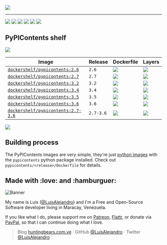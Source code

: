 ![](https://gitcdn.xyz/repo/LuisAlejandro/dockershelf/master/banner.svg)

---

[![](https://img.shields.io/github/release/LuisAlejandro/dockershelf.svg)](https://github.com/LuisAlejandro/dockershelf/releases) [![](https://img.shields.io/travis/LuisAlejandro/dockershelf.svg)](https://travis-ci.org/LuisAlejandro/dockershelf) [![](https://img.shields.io/docker/pulls/dockershelf/pypicontents.svg)](https://hub.docker.com/r/dockershelf/pypicontents) [![](https://img.shields.io/github/issues-raw/LuisAlejandro/dockershelf/in%20progress.svg?label=in%20progress)](https://github.com/LuisAlejandro/dockershelf/issues?q=is%3Aissue+is%3Aopen+label%3A%22in+progress%22) [![](https://badges.gitter.im/LuisAlejandro/dockershelf.svg)](https://gitter.im/LuisAlejandro/dockershelf) [![](https://cla-assistant.io/readme/badge/LuisAlejandro/dockershelf)](https://cla-assistant.io/LuisAlejandro/dockershelf)

## PyPIContents shelf

[i2.6l]: https://hub.docker.com/r/dockershelf/pypicontents
[d2.6]: https://img.shields.io/badge/-pypicontents%2F2.6%2FDockerfile-blue.svg
[d2.6l]: https://github.com/LuisAlejandro/dockershelf/blob/master/pypicontents/2.6/Dockerfile
[l2.6]: https://images.microbadger.com/badges/image/dockershelf/pypicontents:2.6.svg
[l2.6l]: https://microbadger.com/images/dockershelf/pypicontents:2.6

[i2.7l]: https://hub.docker.com/r/dockershelf/pypicontents
[d2.7]: https://img.shields.io/badge/-pypicontents%2F2.7%2FDockerfile-blue.svg
[d2.7l]: https://github.com/LuisAlejandro/dockershelf/blob/master/pypicontents/2.7/Dockerfile
[l2.7]: https://images.microbadger.com/badges/image/dockershelf/pypicontents:2.7.svg
[l2.7l]: https://microbadger.com/images/dockershelf/pypicontents:2.7

[i3.2l]: https://hub.docker.com/r/dockershelf/pypicontents
[d3.2]: https://img.shields.io/badge/-pypicontents%2F3.2%2FDockerfile-blue.svg
[d3.2l]: https://github.com/LuisAlejandro/dockershelf/blob/master/pypicontents/3.2/Dockerfile
[l3.2]: https://images.microbadger.com/badges/image/dockershelf/pypicontents:3.2.svg
[l3.2l]: https://microbadger.com/images/dockershelf/pypicontents:3.2

[i3.4l]: https://hub.docker.com/r/dockershelf/pypicontents
[d3.4]: https://img.shields.io/badge/-pypicontents%2F3.4%2FDockerfile-blue.svg
[d3.4l]: https://github.com/LuisAlejandro/dockershelf/blob/master/pypicontents/3.4/Dockerfile
[l3.4]: https://images.microbadger.com/badges/image/dockershelf/pypicontents:3.4.svg
[l3.4l]: https://microbadger.com/images/dockershelf/pypicontents:3.4

[i3.5l]: https://hub.docker.com/r/dockershelf/pypicontents
[d3.5]: https://img.shields.io/badge/-pypicontents%2F3.5%2FDockerfile-blue.svg
[d3.5l]: https://github.com/LuisAlejandro/dockershelf/blob/master/pypicontents/3.5/Dockerfile
[l3.5]: https://images.microbadger.com/badges/image/dockershelf/pypicontents:3.5.svg
[l3.5l]: https://microbadger.com/images/dockershelf/pypicontents:3.5

[i3.6l]: https://hub.docker.com/r/dockershelf/pypicontents
[d3.6]: https://img.shields.io/badge/-pypicontents%2F3.6%2FDockerfile-blue.svg
[d3.6l]: https://github.com/LuisAlejandro/dockershelf/blob/master/pypicontents/3.6/Dockerfile
[l3.6]: https://images.microbadger.com/badges/image/dockershelf/pypicontents:3.6.svg
[l3.6l]: https://microbadger.com/images/dockershelf/pypicontents:3.6

[i2.7-3.6l]: https://hub.docker.com/r/dockershelf/pypicontents
[d2.7-3.6]: https://img.shields.io/badge/-pypicontents%2F2.7--3.6%2FDockerfile-blue.svg
[d2.7-3.6l]: https://github.com/LuisAlejandro/dockershelf/blob/master/pypicontents/2.7-3.6/Dockerfile
[l2.7-3.6]: https://images.microbadger.com/badges/image/dockershelf/pypicontents:2.7-3.6.svg
[l2.7-3.6l]: https://microbadger.com/images/dockershelf/pypicontents:2.7-3.6

![](https://gitcdn.xyz/repo/LuisAlejandro/dockershelf/master/table.svg)

|Image                                          |Release  |Dockerfile                |Layers                    |
|-----------------------------------------------|---------|--------------------------|--------------------------|
|[`dockershelf/pypicontents:2.6`][i2.6l]        |`2.6`    |[![][d2.6]][d2.6l]        |[![][l2.6]][l2.6l]        |
|[`dockershelf/pypicontents:2.7`][i2.7l]        |`2.7`    |[![][d2.7]][d2.7l]        |[![][l2.7]][l2.7l]        |
|[`dockershelf/pypicontents:3.2`][i3.2l]        |`3.2`    |[![][d3.2]][d3.2l]        |[![][l3.2]][l3.2l]        |
|[`dockershelf/pypicontents:3.4`][i3.4l]        |`3.4`    |[![][d3.4]][d3.4l]        |[![][l3.4]][l3.4l]        |
|[`dockershelf/pypicontents:3.5`][i3.5l]        |`3.5`    |[![][d3.5]][d3.5l]        |[![][l3.5]][l3.5l]        |
|[`dockershelf/pypicontents:3.6`][i3.6l]        |`3.6`    |[![][d3.6]][d3.6l]        |[![][l3.6]][l3.6l]        |
|[`dockershelf/pypicontents:2.7-3.6`][i2.7-3.6l]|`2.7-3.6`|[![][d2.7-3.6]][d2.7-3.6l]|[![][l2.7-3.6]][l2.7-3.6l]|

![](https://gitcdn.xyz/repo/LuisAlejandro/dockershelf/master/table.svg)

## Building process

The PyPIContents images are very simple, they're just [python images](https://hub.docker.com/r/dockershelf/python) with the `pypicontents` python package installed. Check out `pypicontents/<release>/Dockerfile` for details.

## Made with :love: and :hamburguer:

![Banner](http://huntingbears.com.ve/static/img/site/banner.svg)

My name is Luis ([@LuisAlejandro](https://github.com/LuisAlejandro)) and I'm a Free and Open-Source Software developer living in Maracay, Venezuela.

If you like what I do, please support me on [Patreon](https://www.patreon.com/luisalejandro),  [Flattr](https://flattr.com/profile/luisalejandro), or donate via [PayPal](https://www.paypal.com/cgi-bin/webscr?cmd=_s-xclick&hosted_button_id=B8LPXHQY8QE8Y), so that I can continue doing what I love.

> Blog [huntingbears.com.ve](http://huntingbears.com.ve) · GitHub [@LuisAlejandro](https://github.com/LuisAlejandro) · Twitter [@LuisAlejandro](https://twitter.com/LuisAlejandro)